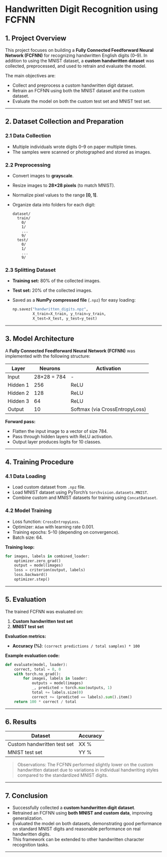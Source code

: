 # **Handwritten Digit Recognition using FCFNN**

## **1. Project Overview**

This project focuses on building a **Fully Connected Feedforward Neural Network (FCFNN)** for recognizing handwritten English digits (0–9). In addition to using the MNIST dataset, a **custom handwritten dataset** was collected, preprocessed, and used to retrain and evaluate the model.

The main objectives are:

* Collect and preprocess a custom handwritten digit dataset.
* Retrain an FCFNN using both the MNIST dataset and the custom dataset.
* Evaluate the model on both the custom test set and MNIST test set.

---

## **2. Dataset Collection and Preparation**

### **2.1 Data Collection**

* Multiple individuals wrote digits 0–9 on paper multiple times.
* The samples were scanned or photographed and stored as images.

### **2.2 Preprocessing**

* Convert images to **grayscale**.
* Resize images to **28×28 pixels** (to match MNIST).
* Normalize pixel values to the range **\[0, 1]**.
* Organize data into folders for each digit:

  ```
  dataset/
    train/
      0/
      1/
      ...
      9/
    test/
      0/
      1/
      ...
      9/
  ```

### **2.3 Splitting Dataset**

* **Training set:** 80% of the collected images.
* **Test set:** 20% of the collected images.
* Saved as a **NumPy compressed file** (`.npz`) for easy loading:

  ```python
  np.savez("handwritten_digits.npz",
           X_train=X_train, y_train=y_train,
           X_test=X_test, y_test=y_test)
  ```

---

## **3. Model Architecture**

A **Fully Connected Feedforward Neural Network (FCFNN)** was implemented with the following structure:

| Layer    | Neurons     | Activation                     |
| -------- | ----------- | ------------------------------ |
| Input    | 28×28 = 784 | -                              |
| Hidden 1 | 256         | ReLU                           |
| Hidden 2 | 128         | ReLU                           |
| Hidden 3 | 64          | ReLU                           |
| Output   | 10          | Softmax (via CrossEntropyLoss) |

**Forward pass:**

* Flatten the input image to a vector of size 784.
* Pass through hidden layers with ReLU activation.
* Output layer produces logits for 10 classes.

---

## **4. Training Procedure**

### **4.1 Data Loading**

* Load custom dataset from `.npz` file.
* Load MNIST dataset using PyTorch’s `torchvision.datasets.MNIST`.
* Combine custom and MNIST datasets for training using `ConcatDataset`.

### **4.2 Model Training**

* Loss function: `CrossEntropyLoss`.
* Optimizer: `Adam` with learning rate 0.001.
* Training epochs: 5–10 (depending on convergence).
* Batch size: 64.

**Training loop:**

```python
for images, labels in combined_loader:
    optimizer.zero_grad()
    output = model(images)
    loss = criterion(output, labels)
    loss.backward()
    optimizer.step()
```

---

## **5. Evaluation**

The trained FCFNN was evaluated on:

1. **Custom handwritten test set**
2. **MNIST test set**

**Evaluation metrics:**

* **Accuracy (%)**: `(correct predictions / total samples) * 100`

**Example evaluation code:**

```python
def evaluate(model, loader):
    correct, total = 0, 0
    with torch.no_grad():
        for images, labels in loader:
            outputs = model(images)
            _, predicted = torch.max(outputs, 1)
            total += labels.size(0)
            correct += (predicted == labels).sum().item()
    return 100 * correct / total
```

---

## **6. Results**

| Dataset                     | Accuracy |
| --------------------------- | -------- |
| Custom handwritten test set | XX %     |
| MNIST test set              | YY %     |

> Observations: The FCFNN performed slightly lower on the custom handwritten dataset due to variations in individual handwriting styles compared to the standardized MNIST digits.

---

## **7. Conclusion**

* Successfully collected a **custom handwritten digit dataset**.
* Retrained an FCFNN using **both MNIST and custom data**, improving generalization.
* Evaluated the model on both datasets, demonstrating good performance on standard MNIST digits and reasonable performance on real handwritten digits.
* This framework can be extended to other handwritten character recognition tasks.

---
